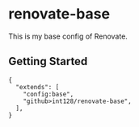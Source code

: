 # renovate-base

This is my base config of Renovate.

## Getting Started

```json5
{
  "extends": [
    "config:base",
    "github>int128/renovate-base",
  ],
}
```
